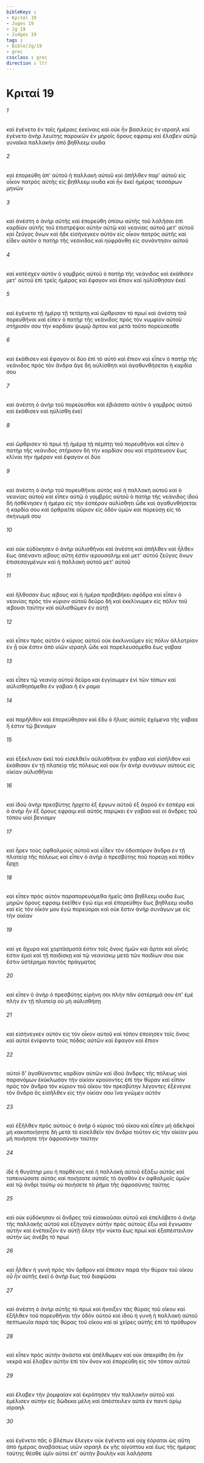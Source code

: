 ```yaml
---
bibleKeys : 
- Κριταί 19
- Juges 19
- Jg 19
- Judges 19
tags : 
- Bible/Jg/19
- grec
cssclass : grec
direction : ltr
---
```


# Κριταί 19

###### 1
καὶ ἐγένετο ἐν ταῖς ἡμέραις ἐκείναις καὶ οὐκ ἦν βασιλεὺς ἐν ισραηλ καὶ ἐγένετο ἀνὴρ λευίτης παροικῶν ἐν μηροῖς ὄρους εφραιμ καὶ ἔλαβεν αὐτῷ γυναῖκα παλλακὴν ἀπὸ βηθλεεμ ιουδα
###### 2
καὶ ἐπορεύθη ἀπ' αὐτοῦ ἡ παλλακὴ αὐτοῦ καὶ ἀπῆλθεν παρ' αὐτοῦ εἰς οἶκον πατρὸς αὐτῆς εἰς βηθλεεμ ιουδα καὶ ἦν ἐκεῖ ἡμέρας τεσσάρων μηνῶν
###### 3
καὶ ἀνέστη ὁ ἀνὴρ αὐτῆς καὶ ἐπορεύθη ὀπίσω αὐτῆς τοῦ λαλῆσαι ἐπὶ καρδίαν αὐτῆς τοῦ ἐπιστρέψαι αὐτὴν αὐτῷ καὶ νεανίας αὐτοῦ μετ' αὐτοῦ καὶ ζεῦγος ὄνων καὶ ἥδε εἰσήνεγκεν αὐτὸν εἰς οἶκον πατρὸς αὐτῆς καὶ εἶδεν αὐτὸν ὁ πατὴρ τῆς νεάνιδος καὶ ηὐφράνθη εἰς συνάντησιν αὐτοῦ
###### 4
καὶ κατέσχεν αὐτὸν ὁ γαμβρὸς αὐτοῦ ὁ πατὴρ τῆς νεάνιδος καὶ ἐκάθισεν μετ' αὐτοῦ ἐπὶ τρεῖς ἡμέρας καὶ ἔφαγον καὶ ἔπιον καὶ ηὐλίσθησαν ἐκεῖ
###### 5
καὶ ἐγένετο τῇ ἡμέρᾳ τῇ τετάρτῃ καὶ ὤρθρισαν τὸ πρωί καὶ ἀνέστη τοῦ πορευθῆναι καὶ εἶπεν ὁ πατὴρ τῆς νεάνιδος πρὸς τὸν νυμφίον αὐτοῦ στήρισόν σου τὴν καρδίαν ψωμῷ ἄρτου καὶ μετὰ τοῦτο πορεύσεσθε
###### 6
καὶ ἐκάθισεν καὶ ἔφαγον οἱ δύο ἐπὶ τὸ αὐτὸ καὶ ἔπιον καὶ εἶπεν ὁ πατὴρ τῆς νεάνιδος πρὸς τὸν ἄνδρα ἄγε δὴ αὐλίσθητι καὶ ἀγαθυνθήσεται ἡ καρδία σου
###### 7
καὶ ἀνέστη ὁ ἀνὴρ τοῦ πορεύεσθαι καὶ ἐβιάσατο αὐτὸν ὁ γαμβρὸς αὐτοῦ καὶ ἐκάθισεν καὶ ηὐλίσθη ἐκεῖ
###### 8
καὶ ὤρθρισεν τὸ πρωὶ τῇ ἡμέρᾳ τῇ πέμπτῃ τοῦ πορευθῆναι καὶ εἶπεν ὁ πατὴρ τῆς νεάνιδος στήρισον δὴ τὴν καρδίαν σου καὶ στράτευσον ἕως κλῖναι τὴν ἡμέραν καὶ ἔφαγον οἱ δύο
###### 9
καὶ ἀνέστη ὁ ἀνὴρ τοῦ πορευθῆναι αὐτὸς καὶ ἡ παλλακὴ αὐτοῦ καὶ ὁ νεανίας αὐτοῦ καὶ εἶπεν αὐτῷ ὁ γαμβρὸς αὐτοῦ ὁ πατὴρ τῆς νεάνιδος ἰδοὺ δὴ ἠσθένησεν ἡ ἡμέρα εἰς τὴν ἑσπέραν αὐλίσθητι ὧδε καὶ ἀγαθυνθήσεται ἡ καρδία σου καὶ ὀρθριεῖτε αὔριον εἰς ὁδὸν ὑμῶν καὶ πορεύσῃ εἰς τὸ σκήνωμά σου
###### 10
καὶ οὐκ εὐδόκησεν ὁ ἀνὴρ αὐλισθῆναι καὶ ἀνέστη καὶ ἀπῆλθεν καὶ ἦλθεν ἕως ἀπέναντι ιεβους αὕτη ἐστὶν ιερουσαλημ καὶ μετ' αὐτοῦ ζεῦγος ὄνων ἐπισεσαγμένων καὶ ἡ παλλακὴ αὐτοῦ μετ' αὐτοῦ
###### 11
καὶ ἤλθοσαν ἕως ιεβους καὶ ἡ ἡμέρα προβεβήκει σφόδρα καὶ εἶπεν ὁ νεανίας πρὸς τὸν κύριον αὐτοῦ δεῦρο δὴ καὶ ἐκκλίνωμεν εἰς πόλιν τοῦ ιεβουσι ταύτην καὶ αὐλισθῶμεν ἐν αὐτῇ
###### 12
καὶ εἶπεν πρὸς αὐτὸν ὁ κύριος αὐτοῦ οὐκ ἐκκλινοῦμεν εἰς πόλιν ἀλλοτρίαν ἐν ᾗ οὐκ ἔστιν ἀπὸ υἱῶν ισραηλ ὧδε καὶ παρελευσόμεθα ἕως γαβαα
###### 13
καὶ εἶπεν τῷ νεανίᾳ αὐτοῦ δεῦρο καὶ ἐγγίσωμεν ἑνὶ τῶν τόπων καὶ αὐλισθησόμεθα ἐν γαβαα ἢ ἐν ραμα
###### 14
καὶ παρῆλθον καὶ ἐπορεύθησαν καὶ ἔδυ ὁ ἥλιος αὐτοῖς ἐχόμενα τῆς γαβαα ἥ ἐστιν τῷ βενιαμιν
###### 15
καὶ ἐξέκλιναν ἐκεῖ τοῦ εἰσελθεῖν αὐλισθῆναι ἐν γαβαα καὶ εἰσῆλθον καὶ ἐκάθισαν ἐν τῇ πλατείᾳ τῆς πόλεως καὶ οὐκ ἦν ἀνὴρ συνάγων αὐτοὺς εἰς οἰκίαν αὐλισθῆναι
###### 16
καὶ ἰδοὺ ἀνὴρ πρεσβύτης ἤρχετο ἐξ ἔργων αὐτοῦ ἐξ ἀγροῦ ἐν ἑσπέρᾳ καὶ ὁ ἀνὴρ ἦν ἐξ ὄρους εφραιμ καὶ αὐτὸς παρῴκει ἐν γαβαα καὶ οἱ ἄνδρες τοῦ τόπου υἱοὶ βενιαμιν
###### 17
καὶ ἦρεν τοὺς ὀφθαλμοὺς αὐτοῦ καὶ εἶδεν τὸν ὁδοιπόρον ἄνδρα ἐν τῇ πλατείᾳ τῆς πόλεως καὶ εἶπεν ὁ ἀνὴρ ὁ πρεσβύτης ποῦ πορεύῃ καὶ πόθεν ἔρχῃ
###### 18
καὶ εἶπεν πρὸς αὐτόν παραπορευόμεθα ἡμεῖς ἀπὸ βηθλεεμ ιουδα ἕως μηρῶν ὄρους εφραιμ ἐκεῖθεν ἐγώ εἰμι καὶ ἐπορεύθην ἕως βηθλεεμ ιουδα καὶ εἰς τὸν οἶκόν μου ἐγὼ πορεύομαι καὶ οὐκ ἔστιν ἀνὴρ συνάγων με εἰς τὴν οἰκίαν
###### 19
καί γε ἄχυρα καὶ χορτάσματά ἐστιν τοῖς ὄνοις ἡμῶν καὶ ἄρτοι καὶ οἶνός ἐστιν ἐμοὶ καὶ τῇ παιδίσκῃ καὶ τῷ νεανίσκῳ μετὰ τῶν παιδίων σου οὐκ ἔστιν ὑστέρημα παντὸς πράγματος
###### 20
καὶ εἶπεν ὁ ἀνὴρ ὁ πρεσβύτης εἰρήνη σοι πλὴν πᾶν ὑστέρημά σου ἐπ' ἐμέ πλὴν ἐν τῇ πλατείᾳ οὐ μὴ αὐλισθήσῃ
###### 21
καὶ εἰσήνεγκεν αὐτὸν εἰς τὸν οἶκον αὐτοῦ καὶ τόπον ἐποίησεν τοῖς ὄνοις καὶ αὐτοὶ ἐνίψαντο τοὺς πόδας αὐτῶν καὶ ἔφαγον καὶ ἔπιον
###### 22
αὐτοὶ δ' ἀγαθύνοντες καρδίαν αὐτῶν καὶ ἰδοὺ ἄνδρες τῆς πόλεως υἱοὶ παρανόμων ἐκύκλωσαν τὴν οἰκίαν κρούοντες ἐπὶ τὴν θύραν καὶ εἶπον πρὸς τὸν ἄνδρα τὸν κύριον τοῦ οἴκου τὸν πρεσβύτην λέγοντες ἐξένεγκε τὸν ἄνδρα ὃς εἰσῆλθεν εἰς τὴν οἰκίαν σου ἵνα γνῶμεν αὐτόν
###### 23
καὶ ἐξῆλθεν πρὸς αὐτοὺς ὁ ἀνὴρ ὁ κύριος τοῦ οἴκου καὶ εἶπεν μή ἀδελφοί μὴ κακοποιήσητε δή μετὰ τὸ εἰσελθεῖν τὸν ἄνδρα τοῦτον εἰς τὴν οἰκίαν μου μὴ ποιήσητε τὴν ἀφροσύνην ταύτην
###### 24
ἰδὲ ἡ θυγάτηρ μου ἡ παρθένος καὶ ἡ παλλακὴ αὐτοῦ ἐξάξω αὐτάς καὶ ταπεινώσατε αὐτὰς καὶ ποιήσατε αὐταῖς τὸ ἀγαθὸν ἐν ὀφθαλμοῖς ὑμῶν καὶ τῷ ἀνδρὶ τούτῳ οὐ ποιήσετε τὸ ῥῆμα τῆς ἀφροσύνης ταύτης
###### 25
καὶ οὐκ εὐδόκησαν οἱ ἄνδρες τοῦ εἰσακοῦσαι αὐτοῦ καὶ ἐπελάβετο ὁ ἀνὴρ τῆς παλλακῆς αὐτοῦ καὶ ἐξήγαγεν αὐτὴν πρὸς αὐτοὺς ἔξω καὶ ἔγνωσαν αὐτὴν καὶ ἐνέπαιζον ἐν αὐτῇ ὅλην τὴν νύκτα ἕως πρωί καὶ ἐξαπέστειλαν αὐτήν ὡς ἀνέβη τὸ πρωί
###### 26
καὶ ἦλθεν ἡ γυνὴ πρὸς τὸν ὄρθρον καὶ ἔπεσεν παρὰ τὴν θύραν τοῦ οἴκου οὗ ἦν αὐτῆς ἐκεῖ ὁ ἀνήρ ἕως τοῦ διαφῶσαι
###### 27
καὶ ἀνέστη ὁ ἀνὴρ αὐτῆς τὸ πρωὶ καὶ ἤνοιξεν τὰς θύρας τοῦ οἴκου καὶ ἐξῆλθεν τοῦ πορευθῆναι τὴν ὁδὸν αὐτοῦ καὶ ἰδοὺ ἡ γυνὴ ἡ παλλακὴ αὐτοῦ πεπτωκυῖα παρὰ τὰς θύρας τοῦ οἴκου καὶ αἱ χεῖρες αὐτῆς ἐπὶ τὸ πρόθυρον
###### 28
καὶ εἶπεν πρὸς αὐτήν ἀνάστα καὶ ἀπέλθωμεν καὶ οὐκ ἀπεκρίθη ὅτι ἦν νεκρά καὶ ἔλαβεν αὐτὴν ἐπὶ τὸν ὄνον καὶ ἐπορεύθη εἰς τὸν τόπον αὐτοῦ
###### 29
καὶ ἔλαβεν τὴν ῥομφαίαν καὶ ἐκράτησεν τὴν παλλακὴν αὐτοῦ καὶ ἐμέλισεν αὐτὴν εἰς δώδεκα μέλη καὶ ἀπέστειλεν αὐτὰ ἐν παντὶ ὁρίῳ ισραηλ
###### 30
καὶ ἐγένετο πᾶς ὁ βλέπων ἔλεγεν οὐκ ἐγένετο καὶ οὐχ ἑόραται ὡς αὕτη ἀπὸ ἡμέρας ἀναβάσεως υἱῶν ισραηλ ἐκ γῆς αἰγύπτου καὶ ἕως τῆς ἡμέρας ταύτης θέσθε ὑμῖν αὐτοὶ ἐπ' αὐτὴν βουλὴν καὶ λαλήσατε
